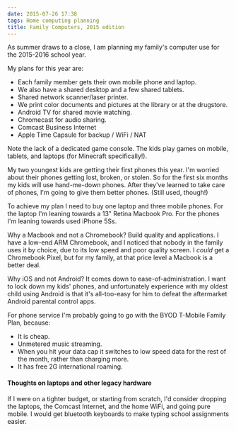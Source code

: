 ```yaml
---
date: 2015-07-26 17:38
tags: Home computing planning
title: Family Computers, 2015 edition
---
```


As summer draws to a close, I am planning my family's computer use for the
2015-2016 school year.

My plans for this year are:

* Each family member gets their own mobile phone and laptop.
* We also have a shared desktop and a few shared tablets.
* Shared network scanner/laser printer.
* We print color documents and pictures at the library or at the drugstore.
* Android TV for shared movie watching.
* Chromecast for audio sharing.
* Comcast Business Internet
* Apple Time Capsule for backup / WiFi / NAT

Note the lack of a dedicated game console. The kids play games on mobile,
tablets, and laptops (for Minecraft specifically!).

My two youngest kids are getting their first phones this year. I'm worried
about their phones getting lost, broken, or stolen. So for the first six
months my kids will use hand-me-down phones. After they've learned to take
care of phones, I'm going to give them better phones. (Still used, though!)

To achieve my plan I need to buy one laptop and three mobile phones. For the
laptop I'm leaning towards a 13" Retina Macbook Pro. For the phones I'm
leaning towards used iPhone 5Ss.

Why a Macbook and not a Chromebook? Build quality and applications. I have a
low-end ARM Chromebook, and I noticed that nobody in the family uses it by
choice, due to its low speed and poor quality screen. I _could_ get a
Chromebook Pixel, but for my family, at that price level a Macbook is a better
deal.

Why iOS and not Android? It comes down to ease-of-administration. I want to
lock down my kids' phones, and unfortunately experience with my oldest child
using Android is that it's all-too-easy for him to defeat the aftermarket
Android parental control apps.

For phone service I'm probably going to go with the BYOD T-Mobile Family Plan,
because:

* It is cheap.
* Unmetered music streaming.
* When you hit your data cap it switches to low speed data for the rest of the month, rather than charging more.
* It has free 2G international roaming.

####  Thoughts on laptops and other legacy hardware

If I were on a tighter budget, or starting from scratch, I'd consider dropping
the laptops, the Comcast Internet, and the home WiFi, and going pure mobile. I
would get bluetooth keyboards to make typing school assignments easier.
